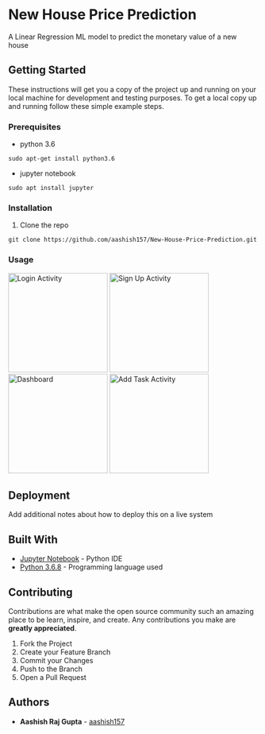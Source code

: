 # New House Price Prediction

A Linear Regression ML model to predict the monetary value of a new house

## Getting Started

These instructions will get you a copy of the project up and running on your local machine for development and testing purposes. To get a local copy up and running follow these simple example steps.

### Prerequisites

* python 3.6

```
sudo apt-get install python3.6
```
* jupyter notebook

```
sudo apt install jupyter
```

### Installation

1. Clone the repo
```
git clone https://github.com/aashish157/New-House-Price-Prediction.git
```


### Usage

<div class="row col-md-12">
	<img src="screenshots/ss1.jpeg" alt="Login Activity" width="200px" />
	<img src="screenshots/ss2.jpeg" alt="Sign Up Activity" width="200px" />
	<img src="screenshots/ss3.jpeg" alt="Dashboard" width="200px" />
	<img src="screenshots/ss4.jpeg" alt="Add Task Activity" width="200px" />
</div>


## Deployment

Add additional notes about how to deploy this on a live system

## Built With

* [Jupyter Notebook](https://jupyter.org/) - Python IDE
* [Python 3.6.8](https://www.python.org/) - Programming language used

## Contributing

Contributions are what make the open source community such an amazing place to be learn, inspire, and create. Any contributions you make are **greatly appreciated**.

1. Fork the Project
2. Create your Feature Branch 
3. Commit your Changes
4. Push to the Branch
5. Open a Pull Request

## Authors

* **Aashish Raj Gupta** - [aashish157](https://github.com/aashish157)



